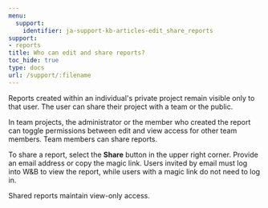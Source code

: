 ```yaml
---
menu:
  support:
    identifier: ja-support-kb-articles-edit_share_reports
support:
- reports
title: Who can edit and share reports?
toc_hide: true
type: docs
url: /support/:filename
---
```


Reports created within an individual's private project remain visible only to that user. The user can share their project with a team or the public.

In team projects, the administrator or the member who created the report can toggle permissions between edit and view access for other team members. Team members can share reports.

To share a report, select the **Share** button in the upper right corner. Provide an email address or copy the magic link. Users invited by email must log into W&B to view the report, while users with a magic link do not need to log in.

Shared reports maintain view-only access.